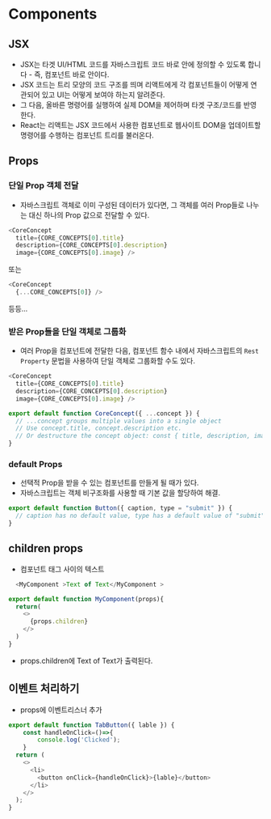 # Components

## JSX
- JSX는 타겟 UI/HTML 코드를 자바스크립트 코드 바로 안에 정의할 수 있도록 합니다 - 즉, 컴포넌트 바로 안이다.
- JSX 코드는 트리 모양의 코드 구조를 띄며 리액트에게 각 컴포넌트들이 어떻게 연관되어 있고 UI는 어떻게 보여야 하는지 알려준다.
- 그 다음, 올바른 명령어를 실행하여 실제 DOM을 제어하며 타겟 구조/코드를 반영한다.
- React는 리액트는 JSX 코드에서 사용한 컴포넌트로 웹사이트 DOM을 업데이트할 명령어를 수행하는 컴포넌트 트리를 불러온다. 

## Props

### 단일 Prop 객체 전달

- 자바스크립트 객체로 이미 구성된 데이터가 있다면, 그 객체를 여러 Prop들로 나누는 대신 하나의 Prop 값으로 전달할 수 있다.

```javascript
<CoreConcept
  title={CORE_CONCEPTS[0].title}
  description={CORE_CONCEPTS[0].description}  
  image={CORE_CONCEPTS[0].image} />
```
또는
```javascript
<CoreConcept
  {...CORE_CONCEPTS[0]} />
```
등등...

### 받은 Prop들을 단일 객체로 그룹화

- 여러 Prop을 컴포넌트에 전달한 다음, 컴포넌트 함수 내에서 자바스크립트의 `Rest Property`  문법을 사용하여 단일 객체로 그룹화할 수도 있다.

```javascript
<CoreConcept
  title={CORE_CONCEPTS[0].title}
  description={CORE_CONCEPTS[0].description}  
  image={CORE_CONCEPTS[0].image} />
```
```javascript
export default function CoreConcept({ ...concept }) { 
  // ...concept groups multiple values into a single object
  // Use concept.title, concept.description etc.
  // Or destructure the concept object: const { title, description, image } = concept;
}
```

### default Props

- 선택적 Prop을 받을 수 있는 컴포넌트를 만들게 될 때가 있다.
- 자바스크립트는 객체 비구조화를 사용할 때 기본 값을 할당하여 해결.

```javascript
export default function Button({ caption, type = "submit" }) { 
  // caption has no default value, type has a default value of "submit" 
}
```

## children props

- 컴포넌트 태그 사이의 텍스트

```javascript
  <MyComponent >Text of Text</MyComponent >
```

```javascript
export default function MyComponent(props){
  return(
    <>
      {props.children}
    </>
  )
}
```

- props.children에 Text of Text가 출력된다.

## 이벤트 처리하기

- props에 이벤트리스너 추가

```javascript
export default function TabButton({ lable }) {
    const handleOnClick=()=>{
        console.log('Clicked');
    }
  return (
    <>
      <li>
        <button onClick={handleOnClick}>{lable}</button>
      </li>
    </>
  );
}

```

